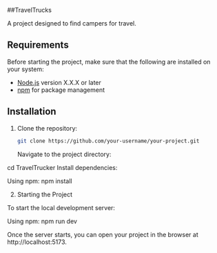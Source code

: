 ##TravelTrucks

A project designed to find campers for travel.

## Requirements

Before starting the project, make sure that the following are installed on your system:

- [Node.js](https://nodejs.org/) version X.X.X or later
- [npm](https://www.npmjs.com/) for package management

## Installation

1. Clone the repository:
   ```bash
   git clone https://github.com/your-username/your-project.git
   ```
   Navigate to the project directory:

cd TravelTrucker
Install dependencies:

Using npm:
npm install

2. Starting the Project

To start the local development server:

Using npm:
npm run dev

Once the server starts, you can open your project in the browser at http://localhost:5173.
